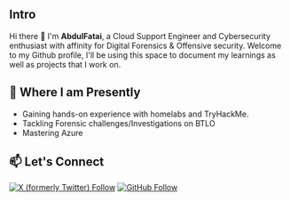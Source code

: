 ## Intro
Hi there 👋 I'm __AbdulFatai__, a Cloud Support Engineer and Cybersecurity enthusiast with affinity for Digital Forensics & Offensive security. Welcome to my Github profile, I'll be using this space to document my learnings as well as projects that I work on.

## 🌱 Where I am Presently
- Gaining hands-on experience with homelabs and TryHackMe.
- Tackling Forensic challenges/Investigations on BTLO
- Mastering Azure 

## 📫 Let's Connect

[![X (formerly Twitter) Follow](https://img.shields.io/twitter/follow/bydimeji?style=social)](https://x.com/bydimeji) [![GitHub Follow](https://img.shields.io/github/followers/sixth-sensei?style=social)](https://github.com/sixth-sensei)


<!--
**sixth-sensei/sixth-sensei** is a ✨ _special_ ✨ repository because its `README.md` (this file) appears on your GitHub profile.

Here are some ideas to get you started:

- 🔭 I’m currently working on ...
- 🌱 I’m currently learning ...
- 👯 I’m looking to collaborate on ...
- 🤔 I’m looking for help with ...
- 💬 Ask me about ...
- 📫 How to reach me: ...
- 😄 Pronouns: ...
- ⚡ Fun fact: ...
-->
